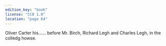 ```yaml
---
edition_key: "book"
license: "CC0 1.0"
location: "page 64"
---
```

Oliver Carter his……
before Mr. Birch, Richard Legh and Charles Legh, in the colledg
howse.
